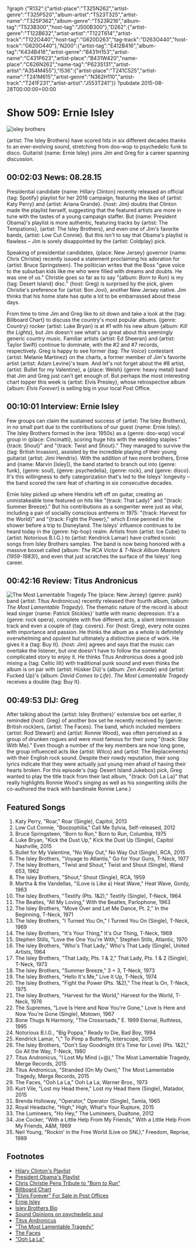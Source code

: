 ?graph {"R132":{"artist-place":"T325N262","artist-genre":"T325P520","album-artist":"T523T325","artist-name":"T325P362","album-genre":"T523R216","album-tag":"T523B300","host-tag":"J500B300"},"D262":{"artist-genre":"T122B632","artist-artist":"T122T614","artist-track":"T122O440","host-tag":"G620D263","tag-track":"D263O440","host-track":"G620O440"},"N200":{"artist-tag":"E412B416","album-tag":"K434B416","artist-genre":"B431H153","artist-name":"C431P623","artist-place":"B431W420","name-place":"C626N262","name-tag":"P623S131","artist-artist":"A354M455"},"I536":{"artist-place":"T241C525","artist-name":"T241M615","artist-genre":"N362H110","artist-track":"T241F231","artist-artist":"J553T241"}}
?pubdate 2015-08-28T00:00:00+00:00

# Show 509: Ernie Isley
![isley brothers](http://sound-images.s3.amazonaws.com/images/2015/isley2_web.jpg)

{artist: The Isley Brothers} have scored hits in six different decades thanks to an ever-evolving sound, stretching from doo-wop to psychedelic funk to disco. Guitarist {name: Ernie Isley} joins Jim and Greg for a career spanning discussion.


## 00:02:03 News: 08.28.15

Presidential candidate {name: Hillary Clinton} recently released an official {tag: Spotify} playlist for her 2016 campaign, featuring the likes of {artist: Katy Perry} and {artist: Ariana Grande}. {host: Jim} doubts that Clinton made the playlist herself, suggesting that the featured artists are more in tune with the tastes of a young campaign staffer. But {name: President Obama}'s playlist is more authentic, featuring tracks by {artist: The Tempations}, {artist: The Isley Brothers}, and even one of Jim's favorite bands, {artist: Low Cut Connie}. But this isn't to say that Obama's playlist is flawless – Jim is sorely disappointed by the {artist: Coldplay} pick. 

Speaking of presidential candidates, {place: New Jersey} governor {name: Chris Christie} recently issued a statement proclaiming his adoration for {artist: Bruce Springsteen}. The politician writes that the Boss "gave voice to the suburban kids like me who were filled with dreams and doubts. He was one of us." Christie goes so far as to say "{album: *Born to Run*} is my {tag: Desert Island} disc." {host: Greg} is surprised by the pick, given Christie's preference for {artist: Bon Jovi}, another New Jersey native. Jim thinks that his home state has quite a lot to be embarrassed about these days. 

From time to time Jim and Greg like to sit down and take a look at the {tag: Billboard Chart} to discuss the country's most popular albums. {genre: Country} rocker {artist: Luke Bryan} is at #1 with his new album {album: *Kill the Lights*}, but Jim doesn't see what's so great about this seemingly generic country music. Familiar artists {artist: Ed Sheeran} and {artist: Taylor Swift} continue to dominate, with the #2 and #7 records, respectively. Greg is happy to see former {tag: *The Voice*} contestant {artist: Melanie Martinez} on the charts, a former member of Jim's favorite artist {artist: Adam Levine}'s team. And let's not forget about the #8 artist, {artist: Bullet for my Valentine}, a {place: Welsh} {genre: heavy metal} band that Jim and Greg just can't get enough of. But perhaps the most interesting chart topper this week is {artist: Elvis Presley}, whose retrospective album {album: *Elvis Forever*} is selling big in your local Post Office. 



## 00:10:01 Interview: Ernie Isley
Few groups can claim the sustained success of {artist: The Isley Brothers}, in no small part due to the contributions of our guest {name: Ernie Isley}. The Isley Brothers formed in the {era: 1950s} as a {genre: doo-wop} vocal group in {place: Cincinatti}, scoring huge hits with the wedding staples "{track: Shout}" and "{track: Twist and Shout}." They managed to survive the {tag: British Invasion}, assisted by the incredible playing of their young guitarist {artist: Jimi Hendrix}. With the addition of two more brothers, Ernie and {name: Marvin [Isley]}, the band started to branch out into {genre: funk}, {genre: soul}, {genre: psychedelia}, {genre: rock}, and {genre: disco}. It's this willingness to defy categorization that's led to the Isleys' longevity – the band scored the rare feat of charting in six consecutive decades.

Ernie Isley picked up where Hendrix left off on guitar, creating an unmistakeable tone featured on hits like "{track: That Lady}" and "{track: Summer Breeze}." But his contributions as a songwriter were just as vital, including a pair of sociallly conscious anthems in 1975: "{track: Harvest for the World}" and "{track: Fight the Power}," which Ernie penned in the shower before a trip to Disneyland. The Isleys' influence continues to be heard today in the {genre: hip-hop} realm. Artists from {artist: Ice Cube} to {artist: Notorious B.I.G.} to {artist: Kendrick Lamar} have crafted iconic songs from Isley Brothers samples. The band is now being honored with a massive boxset called {album: *The RCA Victor & T-Neck Album Masters (1959-1983)*}, and even that just scratches the surface of the Isleys' long career.



## 00:42:16 Review: Titus Andronicus 

![The Most Lamentable Tragedy](http://is5.mzstatic.com/image/thumb/Music7/v4/8e/5d/3f/8e5d3fb2-1fa6-5b3d-7661-95ae96614309/527_Titus_MostLamentableTragedy_2500px.jpg/600x600bb-85.jpg "278712416/988561829")
The {place: New Jersey} {genre: punk} band {artist: Titus Andronicus} recently released their fourth album, {album: *The Most Lamentable Tragedy*}. The thematic nature of the record is about lead singer {name: Patrick Stickles}' battle with manic depression. It's a {genre: rock opera}, complete with five different acts, a silent intermission track and even a couple of {tag: covers}. For {host: Greg}, every note oozes with importance and passion. He thinks the album as a whole is definitely overwhelming and opulent but ultimately a distinctive piece of work. He gives it a {tag: Buy It}. {host: Jim} agrees and says that the music can overtake the listener, but one doesn't have to follow the somewhat complicated story to enjoy it. He thinks Titus Andronicus does a good job mixing a {tag: Celtic lilt} with traditional punk sound and even thinks the album is on par with {artist: Hüsker Dü}'s {album: *Zen Arcade*} and {artist: Fucked Up}'s {album: *David Comes to Life*}. *The Most Lamentable Tragedy* receives a double {tag: Buy It}.

## 00:49:53 DIJ: Greg

After talking about the {artist: Isley Brothers}' extensive box set earlier, it reminded {host: Greg} of another box set he recently received by {genre: British rock}ers, {artist: The Faces}. The band, which included members {artist: Rod Stewart} and {artist: Ronnie Wood}, was often perceived as a group of drunken rogues and were most famous for their song "{track: Stay With Me}." Even though a number of the key members are now long gone, the group influenced acts like {artist: Wilco} and {artist: The Replacements} with their English rock sound. Despite their rowdy reputation, their song lyrics indicate that they were actually just young men afraid of having their hearts broken. For this episode's {tag: Desert Island Jukebox} pick, Greg wanted to play the title track from their last album, "{track: Ooh La La}" that really highlights Ronnie Wood's singing as well as his songwriting skills (he co-authored the track with bandmate Ronnie Lane.) 


## Featured Songs
1. Katy Perry, "Roar," Roar (Single), Capitol, 2013 
2. Low Cut Connie, "Boozophilia," Call Me Sylvia, Self-released, 2012 
3. Bruce Springsteen, "Born to Run," Born to Run, Columbia, 1975 
4. Luke Bryan, "Kick the Dust Up," Kick the Dust Up (Single), Capitol Nashville, 2015 
5. Bullet for My Valentine, "No Way Out," No Way Out (Single), RCA, 2015 
6. The Isley Brothers, "Voyage to Atlantis," Go for Your Guns, T-Neck, 1977 
7. The Isley Brothers, "Twist and Shout," Twist and Shout (Single), Wand 653, 1962 
8. The Isley Brothers, "Shout," Shout (Single), RCA, 1959 
9. Martha & the Vandellas, "(Love is Like a) Heat Wave," Heat Wave, Gordy, 1963 
10. The Isley Brothers, "Testify (Pts. 1&2)," Testify (Single), T-Neck, 1964 
11. The Beatles, "All My Loving," With the Beatles, Parlophone, 1963 
12. The Isley Brothers, "Move Over and Let Me Dance, Pt. 2," In the Beginning, T-Neck, 1971 
13. The Isley Brothers, "I Turned You On," I Turned You On (Single), T-Neck, 1969 
14. The Isley Brothers, "It's Your Thing," It's Our Thing, T-Neck, 1969 
15. Stephen Stills, "Love the One You're With," Stephen Stills, Atlantic, 1970 
16. The Isley Brothers, "Who's That Lady," Who's That Lady (Single), United Artists, 1964 
17. The Isley Brothers, "That Lady, Pts. 1 & 2," That Lady, Pts. 1 & 2 (Single), T-Neck, 1973 
18. The Isley Brothers, "Summer Breeze," 3 + 3, T-Neck, 1973 
19. The Isley Brothers, "Hello It's Me," Live It Up, T-Neck, 1974 
20. The Isley Brothers, "Fight the Power (Pts. 1&2)," The Heat Is On, T-Neck, 1975 
21. The Isley Brothers, "Harvest for the World," Harvest for the World, T-Neck, 1976 
22. The Supremes, "Love Is Here and Now You're Gone," Love Is Here and Now You're Gone (Single), Motown, 1967 
23. Bone Thugs N Harmony, "The Crossroads," E. 1999 Eternal, Ruthless, 1995 
24. Notorious B.I.G., "Big Poppa," Ready to Die, Bad Boy, 1994 
25. Kendrick Lamar, "i," To Pimp a Butterfly, Interscope, 2015 
26. The Isley Brothers, "Don't Say Goodnight (It's Time for Love) (Pts. 1&2)," Go All the Way, T-Neck, 1980 
27. Titus Andronicus, "I Lost My Mind (+@)," The Most Lamentable Tragedy, Merge Records, 2015 
28. Titus Andronicus, "Stranded (On My Own)," The Most Lamentable Tragedy, Merge Records, 2015 
29. The Faces, "Ooh La La," Ooh La La, Warner Bros., 1973 
30. Kurt Vile, "Lost my Head there," Lost my Head there (Single), Matador, 2015 
31. Brenda Holloway, "Operator," Operator (Single), Tamla, 1965
32. Royal Headache, "High," High, What's Your Rupture, 2015 
33. The Lumineers, "Ho Hey," The Lumineers, Dualtone, 2012 
34. Joe Cocker, "With a Little Help From My Friends," With a Little Help From My Friends, A&M, 1969 
35. Neil Young, "Rockin' in the Free World (Live on SNL)," Freedom, Reprise, 1989 

## Footnotes
- [Hilary Clinton's Playlist](http://www.cnn.com/2015/06/13/politics/election-2016-hillary-clinton-spotify-playlist/)
- [President Obama's Playlist](http://www.cnn.com/2015/08/14/politics/barack-obama-spotify-playlist-white-house/)
- [Chris Christie Pens Tribute to "Born to Run"](http://www.billboard.com/articles/news/6677585/chris-christie-bruce-springsteen-born-to-run-tribute)
- [Billboard Chart](http://www.billboard.com/charts/billboard-200)
- ["Elvis Forever" For Sale in Post Offices](https://store.usps.com/store/browse/productDetailSingleSku.jsp?productId=S_842859&categoryId=novelty-gifts)
- [Ernie Isley](http://www.allmusic.com/artist/ernie-isley-mn0000203652)
- [Isley Brothers Bio](https://rockhall.com/inductees/the-isley-brothers/bio/)
- [Sound Opinions on psychedelic soul](/show/149/)
- [Titus Andronicus](http://titusandronicus.net/)
- ["The Most Lamentable Tragedy"](https://www.mergerecords.com/the-most-lamentable-tragedy)
- [The Faces](http://www.the-faces.com/whatsnew.htm)
- ["Ooh La La"](https://www.youtube.com/watch?v=1_xwnb3cymc)
